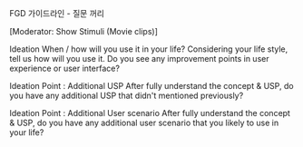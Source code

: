 FGD 가이드라인 - 질문 꺼리


  [Moderator: Show Stimuli (Movie clips)]

  Ideation
 When / how will you use it in your life?
 Considering your life style, tell us how will you use it.
 Do you see any improvement points in user experience or user interface?

  Ideation Point : Additional USP
 After fully understand the concept & USP, do you have any additional USP that didn't mentioned previously?

  Ideation Point : Additional User scenario
 After fully understand the concept & USP, do you have any additional user scenario that you likely to use in your life?
